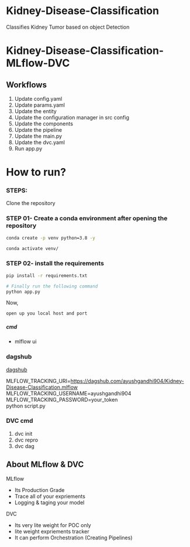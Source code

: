 # Kidney-Disease-Classification
Classifies Kidney Tumor based on object Detection 

# Kidney-Disease-Classification-MLflow-DVC


## Workflows

1. Update config.yaml
2. Update params.yaml
3. Update the entity
4. Update the configuration manager in src config
5. Update the components
6. Update the pipeline 
7. Update the main.py
8. Update the dvc.yaml
9. Run app.py

# How to run?
### STEPS:

Clone the repository

### STEP 01- Create a conda environment after opening the repository

```bash
conda create -p venv python=3.8 -y
```

```bash
conda activate venv/
```


### STEP 02- install the requirements
```bash
pip install -r requirements.txt
```

```bash
# Finally run the following command
python app.py
```

Now,
```bash
open up you local host and port
```

##### cmd
- mlflow ui

### dagshub
[dagshub](https://dagshub.com/)

MLFLOW_TRACKING_URI=https://dagshub.com/ayushgandhi904/Kidney-Disease-Classification.mlflow \
MLFLOW_TRACKING_USERNAME=ayushgandhi904 \
MLFLOW_TRACKING_PASSWORD=your_token  \
python script.py


### DVC cmd

1. dvc init
2. dvc repro
3. dvc dag


## About MLflow & DVC

MLflow

 - Its Production Grade
 - Trace all of your expriements
 - Logging & taging your model


DVC 

 - Its very lite weight for POC only
 - lite weight expriements tracker
 - It can perform Orchestration (Creating Pipelines)



